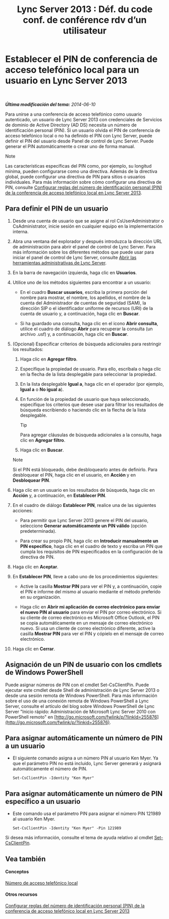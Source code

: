 ﻿---
title: "Lync Server 2013 : Déf. du code conf. de conférence rdv d’un utilisateur"
TOCTitle: Establecer el PIN de conferencia de acceso telefónico local para un usuario
ms:assetid: 4252b5a5-4267-4513-b18e-0253a8d66f72
ms:mtpsurl: https://technet.microsoft.com/es-es/library/Gg520985(v=OCS.15)
ms:contentKeyID: 48275104
ms.date: 01/07/2017
mtps_version: v=OCS.15
ms.translationtype: HT
---

# Establecer el PIN de conferencia de acceso telefónico local para un usuario en Lync Server 2013

 

_**Última modificación del tema:** 2014-06-10_

Para unirse a una conferencia de acceso telefónico como usuario autenticado, un usuario de Lync Server 2013 con credenciales de Servicios de dominio de Active Directory (AD DS) necesita un número de identificación personal (PIN). Si un usuario olvida el PIN de conferencia de acceso telefónico local o no ha definido el PIN con Lync Server, puede definir el PIN del usuario desde Panel de control de Lync Server. Puede generar el PIN automáticamente o crear uno de forma manual.


> [!NOTE]
> Las características específicas del PIN como, por ejemplo, su longitud mínima, pueden configurarse como una directiva. Además de la directiva global, puede configurar una directiva de PIN para sitios o usuarios individuales. Para más información sobre cómo configurar una directiva de PIN, consulte <A href="lync-server-2013-configure-dial-in-conferencing-personal-identification-number-pin-rules.md">Configurar reglas del número de identificación personal (PIN) de la conferencia de acceso telefónico local en Lync Server 2013</A>.



## Para definir el PIN de un usuario

1.  Desde una cuenta de usuario que se asigne al rol CsUserAdministrator o CsAdministrator, inicie sesión en cualquier equipo en la implementación interna.

2.  Abra una ventana del explorador y después introduzca la dirección URL de administración para abrir el panel de control de Lync Server. Para más información sobre los diferentes métodos que puede usar para iniciar el panel de control de Lync Server, consulte [Abrir las herramientas administrativas de Lync Server](lync-server-2013-open-lync-server-administrative-tools.md).

3.  En la barra de navegación izquierda, haga clic en **Usuarios**.

4.  Utilice uno de los métodos siguientes para encontrar a un usuario:
    
      - En el cuadro **Buscar usuarios**, escriba la primera porción del nombre para mostrar, el nombre, los apellidos, el nombre de la cuenta del Administrador de cuentas de seguridad (SAM), la dirección SIP o el identificador uniforme de recursos (URI) de la cuenta de usuario y, a continuación, haga clic en **Buscar**.
    
      - Si ha guardado una consulta, haga clic en el icono **Abrir consulta**, utilice el cuadro de diálogo **Abrir** para recuperar la consulta (un archivo .usf) y, a continuación, haga clic en **Buscar**.

5.  (Opcional) Especificar criterios de búsqueda adicionales para restringir los resultados:
    
    1.  Haga clic en **Agregar filtro**.
    
    2.  Especifique la propiedad de usuario. Para ello, escríbala o haga clic en la flecha de la lista desplegable para seleccionar la propiedad.
    
    3.  En la lista desplegable **Igual a**, haga clic en el operador (por ejemplo, **Igual a** o **No igual a**).
    
    4.  En función de la propiedad de usuario que haya seleccionado, especifique los criterios que desee usar para filtrar los resultados de búsqueda escribiendo o haciendo clic en la flecha de la lista desplegable.
        
        > [!TIP]  
        > Para agregar cláusulas de búsqueda adicionales a la consulta, haga clic en <strong>Agregar filtro</strong>.
        
    
    5.  Haga clic en **Buscar**.
    

    > [!NOTE]
    > Si el PIN está bloqueado, debe desbloquearlo antes de definirlo. Para desbloquear el PIN, haga clic en el usuario, en <STRONG>Acción</STRONG> y en <STRONG>Desbloquear PIN</STRONG>.



6.  Haga clic en un usuario en los resultados de búsqueda, haga clic en **Acción** y, a continuación, en **Establecer PIN**.

7.  En el cuadro de diálogo **Establecer PIN**, realice una de las siguientes acciones:
    
      - Para permitir que Lync Server 2013 genere el PIN del usuario, seleccione **Generar automáticamente un PIN válido** (opción predeterminada).
    
      - Para crear su propio PIN, haga clic en **Introducir manualmente un PIN específico**, haga clic en el cuadro de texto y escriba un PIN que cumpla los requisitos de PIN especificados en la configuración de la directiva de PIN.

8.  Haga clic en **Aceptar**.

9.  En **Establecer PIN**, lleve a cabo uno de los procedimientos siguientes:
    
      - Active la casilla **Mostrar PIN** para ver el PIN y, a continuación, copie el PIN e informe del mismo al usuario mediante el método preferido en su organización.
    
      - Haga clic en **Abrir mi aplicación de correo electrónico para enviar el nuevo PIN al usuario** para enviar el PIN por correo electrónico. Si su cliente de correo electrónico es Microsoft Office Outlook, el PIN se copia automáticamente en un mensaje de correo electrónico nuevo. Si usa un cliente de correo electrónico diferente, active la casilla **Mostrar PIN** para ver el PIN y cópielo en el mensaje de correo electrónico.

10. Haga clic en **Cerrar**.

## Asignación de un PIN de usuario con los cmdlets de Windows PowerShell

Puede asignar números de PIN con el cmdlet Set-CsClientPin. Puede ejecutar este cmdlet desde Shell de administración de Lync Server 2013 o desde una sesión remota de Windows PowerShell. Para más información sobre el uso de una conexión remota de Windows PowerShell a Lync Server, consulte el artículo del blog sobre Windows PowerShell de Lync Server "Inicio rápido: Administración de Microsoft Lync Server 2010 con PowerShell remoto" en [http://go.microsoft.com/fwlink/p/?linkId=255876](http://go.microsoft.com/fwlink/p/?linkid=255876).

## Para asignar automáticamente un número de PIN a un usuario

  - El siguiente comando asigna a un número PIN al usuario Ken Myer. Ya que el parámetro PIN no está incluido, Lync Server generará y asignará automáticamente el número de PIN.
    
        Set-CsClientPin -Identity "Ken Myer" 

## Para asignar automáticamente un número de PIN específico a un usuario

  - Este comando usa el parámetro PIN para asignar el número PIN 121989 al usuario Ken Myer.
    
        Set-CsClientPin -Identity "Ken Myer" -Pin 121989

Si desea más información, consulte el tema de ayuda relativo al cmdlet [Set-CsClientPin](https://docs.microsoft.com/en-us/powershell/module/skype/Set-CsClientPin).

## Vea también

#### Conceptos

[Número de acceso telefónico local](https://technet.microsoft.com/es-es/library/gg133674\(v=ocs.15\))  

#### Otros recursos

[Configurar reglas del número de identificación personal (PIN) de la conferencia de acceso telefónico local en Lync Server 2013](lync-server-2013-configure-dial-in-conferencing-personal-identification-number-pin-rules.md)

